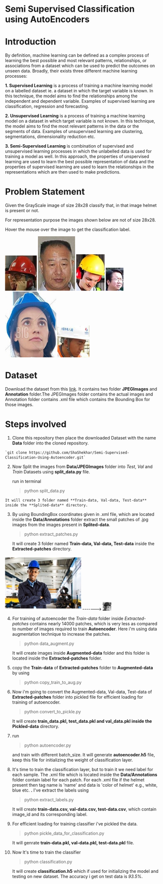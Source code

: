 # Semi Supervised Classification using AutoEncoders

# Introduction

By definition, machine learning can be defined as a complex process of learning the best possible and most relevant patterns, relationships, or associations from a dataset which can be used to predict the outcomes on unseen data. Broadly, their exists three different machine learning processes:

**1. Supervised Learning** is a process of training a machine learning model on a labelled dataset ie. a dataset in which the target variable is known. In this technique, the model aims to find the relationships among the independent and dependent variable. Examples of supervised learning are classification, regression and forecasting.

**2. Unsupervised Learning** is a process of training a machine learning model on a dataset in which target variable is not known. In this technique, the model aims to find the most relevant patterns in the data or the segments of data. Examples of unsupervised learning are clustering, segmentations, dimensionality reduction etc.

**3. Semi-Supervised Learning** is combination of supervised and unsupervised learning processes in which the unlabelled data is used for training a model as well. In this approach, the properties of unspervised learning are used to learn the best possible representation of data and the properties of supervised learning are used to learn the relationships in the representations which are then used to make predictions.

# Problem Statement
 Given the GrayScale image of size 28x28 classify that, in that image helmet is present or not.

 For representation purpose the images shown below are not of size 28x28.

 Hover the mouse over the image to get the classification label.

 ![](https://github.com/ShaShekhar/Semi-Supervised-Classification-Using-Autoencoder/blob/master/fig/00002_0.jpg "Helmet Present")       ![](https://github.com/ShaShekhar/Semi-Supervised-Classification-Using-Autoencoder/blob/master/fig/01390_2.jpg "Helmet not Present")      ![](https://github.com/ShaShekhar/Semi-Supervised-Classification-Using-Autoencoder/blob/master/fig/00022_0.jpg "Helmet Present")        ![](https://github.com/ShaShekhar/Semi-Supervised-Classification-Using-Autoencoder/blob/master/fig/02680_0.jpg "Helmet not Present")      ![](https://github.com/ShaShekhar/Semi-Supervised-Classification-Using-Autoencoder/blob/master/fig/00167_0.jpg "Helmet Present")      ![](https://github.com/ShaShekhar/Semi-Supervised-Classification-Using-Autoencoder/blob/master/fig/00080_0.jpg "Helmet Present")

# Dataset
Download the dataset from this [link](https://drive.google.com/open?id=1SUBraBUovros2qTt20LYPkRlgmsElVxg "Dataset"). It contains two folder **JPEGImages** and **Annotation** folder.The JPEGImages folder contains the actual images and Annotation folder contains .xml file which contains the Bounding Box for those images.

# Steps involved
 1.  Clone this repository then place the downloaded Dataset with the name
    **Data** folder into the cloned repository.

    `git clone https://github.com/ShaShekhar/Semi-Supervised-Classification-Using-Autoencoder.git`

 2.  Now Split the images from **Data/JPEGImages** folder into _Test_,
    _Val_ and _Train_ Datasets using **split_data.py** file.

     run in terminal

      >python split_data.py

    It will create 3 folder named **Train-data, Val-data, Test-data** inside the **Splited-data** directory.

 3. By using BoundingBox coordinates given in .xml file, which are
    located inside the **Data/Annotations** folder extract the small patches of .jpg images from the images present in **Splited-data**.

     >python extract_patches.py

    It will create 3 folder named **Train-data, Val-data, Test-data** inside the **Extracted-patches** directory.

  ![](https://github.com/ShaShekhar/Semi-Supervised-Classification-Using-Autoencoder/blob/master/fig/00063.jpg "Image")   ------->  ![](https://github.com/ShaShekhar/Semi-Supervised-Classification-Using-Autoencoder/blob/master/fig/00063_0.jpg  "Extracted Patch")

 4. For training of autoencoder the _Train-data_ folder inside
   _Extracted-patches_ contains nearly 14000 patches, which is very less as compared to number of images required to train **Autoencoder**. Here i'm using data augmentation technique to increase the patches.

    >python data_augment.py

    It will create images inside **Augmented-data** folder and this folder is located inside the **Extracted-patches** folder.

 5. copy the **Train-data** of **Extracted-patches** folder to
    **Augmented-data** by using

     >python copy_train_to_aug.py

 6. Now i'm going to convert the Augmented-data, Val-data, Test-data of
    **Extracted-patches** folder into pickled file for efficient loading for training of autoencoder.

    >python convert_to_pickle.py

    It will create **train_data.pkl, test_data.pkl and val_data.pkl inside the Pickled-data** directory.

 7. run

    >python autoencoder.py

    and train with different batch_size. It will generate **autoencoder.h5** file, keep this file for initializing the weight of classification layer.

 8. It's time to train the classification layer, but to train it we need
    label for each sample. The .xml file which is located inside the **Data/Annotations** folder contain label for each patch. For each .xml file if the helmet present then tag name is 'name' and data is 'color of helmet' e.g., white, blue etc. **.** I've extract the labels using

    >python extract_labels.py

    It will create **train-data.csv, val-data.csv, test-data.csv**, which contain image_id and its corresponding label.

9. For efficient loading for training classifier i've pickled the data.

   >python pickle_data_for_classification.py

   It will genrate **train-data.pkl, val-data.pkl, test-data.pkl** file.

10. Now It's time to train the classifier

    >python classification.py

    It will create **classification.h5** which if used for initializing the model and testing on new dataset.
    The accuracy i get on test data is _93.5%_.
